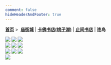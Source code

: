```yaml
---
comment: false
hideHeaderAndFooter: true
---
```

<style>.container{margin:0 auto;width:1280px;}</style>

**[首页](/)** >&nbsp; **[庙街城](/pho/miaojie)** | **[卡佛书店(桃子湖)](/pho/kafo)** | **[止间书店](/pho/zhijian)** | **连岛**

<div class=".gkpho-container">
<img class="gkpho-img" src="/image/liandao/IMG_7375.jpg">
<img class="gkpho-img gkpho-img-margin" src="/image/liandao/IMG_7383.jpg">
<img class="gkpho-img gkpho-img-margin" src="/image/liandao/IMG_7400.jpg">
</div>

<div class=".gkpho-container">
<img class="gkpho-img" src="/image/liandao/IMG_7403.JPG">
<img class="gkpho-img gkpho-img-margin" src="/image/liandao/IMG_7404.JPG">
<img class="gkpho-img gkpho-img-margin" src="/image/liandao/IMG_7405.jpg">
</div>

<div class=".gkpho-container">
<img class="gkpho-img" src="/image/liandao/IMG_7406.jpg">
<img class="gkpho-img gkpho-img-margin" src="/image/liandao/IMG_7407.jpg">
<img class="gkpho-img gkpho-img-margin" src="/image/liandao/IMG_7409.jpg">
</div>

<div class=".gkpho-container">
<img class="gkpho-img" src="/image/liandao/IMG_7410.JPG">
</div>
